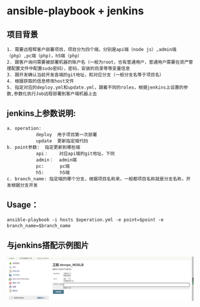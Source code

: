 # ansible-playbook + jenkins 
## 项目背景
```
1. 需要远程帮客户部署项目，项目分为四个端，分别是api端（node js）,admin端（php）,pc端（php)，h5端（php）
2. 跟客户询问需要被部署机器的账户名（一般为root，也有普通用户，普通用户需要在资产管理配置文件中配置sudo密码），密码，安装的目录等等变量信息
3. 跟开发确认当前开发各端的git地址，和对应分支（一般分支名等于项目名）
4. 根据获取的信息修改host文件
5. 指定对应的deploy.yml和update.yml，跟着不同的roles，根据jenkins上设置的参数,参数化执行Job远程部署到客户端机器上去
```
## jenkins上参数说明: 
```
a. operation:
           deploy  用于项目第一次部署
           update  更新指定端代码
b. point参数:  指定更新到哪些端
           api：    对应api端的git地址，下同
           admin：  admin端
           pc:      pc端
           h5:      h5端
c. branch_name: 指定端的哪个分支，根据项目名称来，一般都项目名称就是分支名称，开发根据分支开发
```


## Usage：
```
ansible-playbook -i hosts $operation.yml -e point=$point -e branch_name=$branch_name
```



## 与jenkins搭配示例图片
![image](https://github.com/herrywen-nanj/ansible-playbook/blob/master/12.png)

